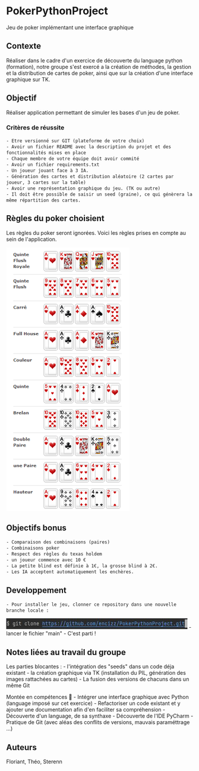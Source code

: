 # PokerPythonProject
Jeu de poker implémentant une interface graphique

## Contexte 
Réaliser dans le cadre d'un exercice de découverte du language python (formation), notre groupe s'est exercé a la création de méthodes, la gestion et la distribution de cartes de poker, ainsi que sur la création d'une interface graphique sur TK.

## Objectif
Réaliser application permettant de simuler les bases d'un jeu de poker.

### Critères de réussite
    - Etre versionné sur GIT (plateforme de votre choix)
    - Avoir un fichier README avec la description du projet et des fonctionnalités mises en place
    - Chaque membre de votre équipe doit avoir commité
    - Avoir un fichier requirements.txt
    - Un joueur jouant face à 3 IA.
    - Génération des cartes et distribution aléatoire (2 cartes par joueur, 3 cartes sur la table)
    - Avoir une représentation graphique du jeu. (TK ou autre)
    - Il doit être possible de saisir un seed (graine), ce qui génèrera la même répartition des cartes.

## Règles du poker choisient
Les règles du poker seront ignorées. Voici les règles prises en compte au sein de l'application.

![alt text](https://github.com/encizz/PokerPythonProject/blob/main/Image/image_for_readme.png)

## Objectifs bonus

    - Comparaison des combinaisons (paires)
    - Combinaisons poker
    - Respect des règles du texas holdem
    - un joueur commence avec 10 €
    - La petite blind est définie à 1€, la grosse blind à 2€.
    - Les IA acceptent automatiquement les enchères.

## Developpement

    - Pour installer le jeu, clonner ce repository dans une nouvelle branche locale :
 ![alt text](https://github.com/encizz/PokerPythonProject/blob/main/Image/git.jpg)
    - lancer le fichier "main"
    - C'est parti !

 ## Notes liées au travail du groupe   
Les parties blocantes  :
    - l'intégration des "seeds" dans un code déja existant
    - la création graphique via TK (installation du PIL, génération des images rattachées au cartes)
    - La fusion des versions de chacuns dans un même Git

Montée en compétences :rocket:
    - Intégrer une interface graphique avec Python (language imposé sur cet exercice)
    - Refactoriser un code existant et y ajouter une documentation afin d'en faciliter sa compréhension
    - Découverte d'un language, de sa synthaxe
    - Découverte de l'IDE PyCharm
    - Pratique de Git (avec aléas des conflits de versions, mauvais paraméttrage ...)


## Auteurs 
Floriant, Théo, Sterenn
